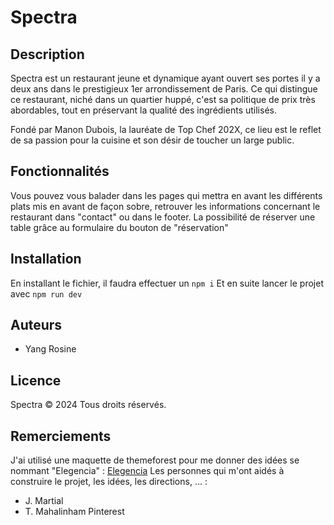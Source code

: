 # Spectra 

## Description
Spectra est un restaurant jeune et dynamique ayant ouvert ses portes il y a deux ans dans le prestigieux 1er arrondissement de Paris. Ce qui distingue ce restaurant, niché dans un quartier huppé, c'est sa politique de prix très abordables, tout en préservant la qualité des ingrédients utilisés.

Fondé par Manon Dubois, la lauréate de Top Chef 202X, ce lieu est le reflet de sa passion pour la cuisine et son désir de toucher un large public.

## Fonctionnalités
Vous pouvez vous balader dans les pages qui mettra en avant les différents plats mis en avant de façon sobre, retrouver les informations concernant le restaurant dans "contact" ou dans le footer.
La possibilité de réserver une table grâce au formulaire du bouton de "réservation"

## Installation
En installant le fichier, il faudra effectuer un 
```npm i```
Et en suite lancer le projet avec
```npm run dev```

## Auteurs
- Yang Rosine

## Licence
Spectra © 2024 Tous droits réservés.

## Remerciements
J'ai utilisé une maquette de themeforest pour me donner des idées se nommant "Elegencia" : 
[Elegencia](https://preview.themeforest.net/item/elegencia-tailwind-css-royale-restaurant-hotel-resort-html-template/full_screen_preview/50216026)
Les personnes qui m'ont aidés à construire le projet, les idées, les directions, ... :
- J. Martial
- T. Mahalinham 
Pinterest
